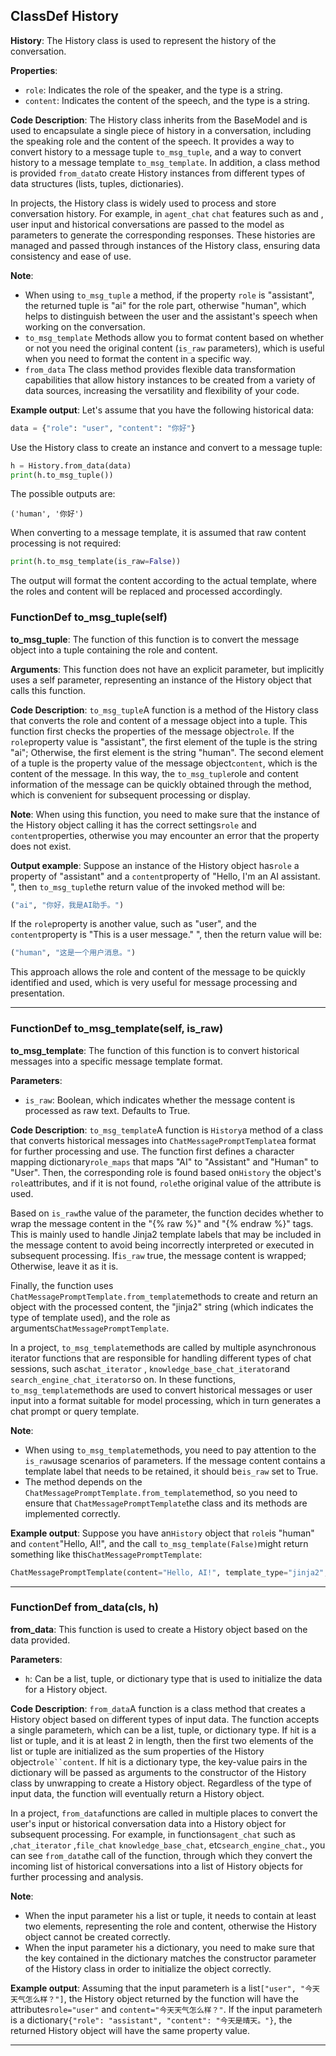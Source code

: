 ## ClassDef History
**History**: The History class is used to represent the history of the conversation. 

**Properties**:
- `role`: Indicates the role of the speaker, and the type is a string.
- `content`: Indicates the content of the speech, and the type is a string.

**Code Description**:
The History class inherits from the BaseModel and is used to encapsulate a single piece of history in a conversation, including the speaking role and the content of the speech. It provides a way to convert history to a message tuple `to_msg_tuple`, and a way to convert history to a message template `to_msg_template`. In addition, a class method is provided `from_data`to create History instances from different types of data structures (lists, tuples, dictionaries). 

In projects, the History class is widely used to process and store conversation history. For example, in `agent_chat` `chat` features such as and , user input and historical conversations are passed to the model as parameters to generate the corresponding responses. These histories are managed and passed through instances of the History class, ensuring data consistency and ease of use. 

**Note**:
- When using `to_msg_tuple` a method, if  the property `role` is "assistant", the returned tuple is "ai" for the role part, otherwise "human", which helps to distinguish between the user and the assistant's speech when working on the conversation. 
- `to_msg_template` Methods allow you to format content based on whether or not you need the original content (`is_raw` parameters), which is useful when you need to format the content in a specific way. 
- `from_data` The class method provides flexible data transformation capabilities that allow history instances to be created from a variety of data sources, increasing the versatility and flexibility of your code.

**Example output**:
Let's assume that you have the following historical data:
```python
data = {"role": "user", "content": "你好"}
```
Use the History class to create an instance and convert to a message tuple:
```python
h = History.from_data(data)
print(h.to_msg_tuple())
```
The possible outputs are:
```
('human', '你好')
```
When converting to a message template, it is assumed that raw content processing is not required:
```python
print(h.to_msg_template(is_raw=False))
```
The output will format the content according to the actual template, where the roles and content will be replaced and processed accordingly.
### FunctionDef to_msg_tuple(self)
**to_msg_tuple**: The function of this function is to convert the message object into a tuple containing the role and content. 

**Arguments**: This function does not have an explicit parameter, but implicitly uses a self parameter, representing an instance of the History object that calls this function. 

**Code Description**: `to_msg_tuple`A function is a method of the History class that converts the role and content of a message object into a tuple. This function first checks the properties of the message object`role`. If the `role`property value is "assistant", the first element of the tuple is the string "ai"; Otherwise, the first element is the string "human". The second element of a tuple is the property value of the message object`content`, which is the content of the message. In this way, the `to_msg_tuple`role and content information of the message can be quickly obtained through the method, which is convenient for subsequent processing or display. 

**Note**: When using this function, you need to make sure that the instance of the History object calling it has the correct settings`role` and `content`properties, otherwise you may encounter an error that the property does not exist. 

**Output example**: Suppose an instance of the History object has`role` a property of "assistant" and a `content`property of "Hello, I'm an AI assistant. ", then `to_msg_tuple`the return value of the invoked method will be:

```python
("ai", "你好，我是AI助手。")
```

If the `role`property is another value, such as "user", and the `content`property is "This is a user message." ", then the return value will be:

```python
("human", "这是一个用户消息。")
```

This approach allows the role and content of the message to be quickly identified and used, which is very useful for message processing and presentation.
***
### FunctionDef to_msg_template(self, is_raw)
**to_msg_template**: The function of this function is to convert historical messages into a specific message template format. 

**Parameters**:
- `is_raw`: Boolean, which indicates whether the message content is processed as raw text. Defaults to True.

**Code Description**:
`to_msg_template`A function is `History`a method of a class that converts historical messages into `ChatMessagePromptTemplate`a format for further processing and use. The function first defines a character mapping dictionary`role_maps` that maps "AI" to "Assistant" and "Human" to "User". Then, the corresponding role is found based on`History` the object's `role`attributes, and if it is not found, `role`the original value of the attribute is used. 

Based on `is_raw`the value of the parameter, the function decides whether to wrap the message content in the "{% raw %}" and "{% endraw %}" tags. This is mainly used to handle Jinja2 template labels that may be included in the message content to avoid being incorrectly interpreted or executed in subsequent processing. If`is_raw` true, the message content is wrapped; Otherwise, leave it as it is. 

Finally, the function uses `ChatMessagePromptTemplate.from_template`methods to create and return an object with the processed content, the "jinja2" string (which indicates the type of template used), and the role as arguments`ChatMessagePromptTemplate`. 

In a project, `to_msg_template`methods are called by multiple asynchronous iterator functions that are responsible for handling different types of chat sessions, such as`chat_iterator` , `knowledge_base_chat_iterator`and `search_engine_chat_iterator`so on. In these functions, `to_msg_template`methods are used to convert historical messages or user input into a format suitable for model processing, which in turn generates a chat prompt or query template. 

**Note**:
- When using `to_msg_template`methods, you need to pay attention to the `is_raw`usage scenarios of parameters. If the message content contains a template label that needs to be retained, it should be`is_raw` set to True. 
- The method depends on the `ChatMessagePromptTemplate.from_template`method, so you need to ensure that `ChatMessagePromptTemplate`the class and its methods are implemented correctly. 

**Example output**:
Suppose you have an`History` object that `role`is "human" and `content`"Hello, AI!", and the call `to_msg_template(False)`might return something like this`ChatMessagePromptTemplate`:
```python
ChatMessagePromptTemplate(content="Hello, AI!", template_type="jinja2", role="user")
```
***
### FunctionDef from_data(cls, h)
**from_data**: This function is used to create a History object based on the data provided. 

**Parameters**:
- `h`: Can be a list, tuple, or dictionary type that is used to initialize the data for a History object.

**Code Description**:
`from_data`A function is a class method that creates a History object based on different types of input data. The function accepts a single parameter`h`, which can be a list, tuple, or dictionary type. If `h`it is a list or tuple, and it is at least 2 in length, then the first two elements of the list or tuple are initialized as the sum properties of the History object`role``content`. If `h`it is a dictionary type, the key-value pairs in the dictionary will be passed as arguments to the constructor of the History class by unwrapping to create a History object. Regardless of the type of input data, the function will eventually return a History object. 

In a project, `from_data`functions are called in multiple places to convert the user's input or historical conversation data into a History object for subsequent processing. For example, in functions`agent_chat` such as ,`chat_iterator` ,`file_chat` `knowledge_base_chat`, etc`search_engine_chat`., you can see `from_data`the call of the function, through which they convert the incoming list of historical conversations into a list of History objects for further processing and analysis. 

**Note**:
- When the input parameter `h`is a list or tuple, it needs to contain at least two elements, representing the role and content, otherwise the History object cannot be created correctly. 
- When the input parameter `h`is a dictionary, you need to make sure that the key contained in the dictionary matches the constructor parameter of the History class in order to initialize the object correctly. 

**Example output**:
Assuming that the input parameter`h` is a list`["user", "今天天气怎么样？"]`, the History object returned by the function will have the attributes`role="user"` and `content="今天天气怎么样？"`. If the input parameter`h` is a dictionary`{"role": "assistant", "content": "今天是晴天。"}`, the returned History object will have the same property value. 
***
